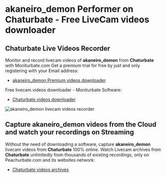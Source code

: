 # akaneiro_demon Performer on Chaturbate - Free LiveCam videos downloader

## Chaturbate Live Videos Recorder

Monitor and record livecam videos of **akaneiro_demon** from **Chaturbate** with Moniturbate.com
Get a premium trial for free by just and only registering with your Email address:
* [akaneiro_demon Premium videos downloader](https://moniturbate.com/request-demo-licence-key.html)

Free livecam videos downloader - Moniturbate Software:
* [Chaturbate videos downloader](https://moniturbate.com/moniturbate-download-software.html)

![akaneiro_demon livecam videos recorder](https://peachurnet.com/templates/moniturbate-software.png)


## Capture akaneiro_demon videos from the Cloud and watch your recordings on Streaming

Without the need of downloading a software, capture **akaneiro_demon** livecam videos from **Chaturbate** 100% online.
Watch Livecam archives from **Chaturbate** unlimitedly from thousands of existing recordings, only on Peachurbate.com and its websites network:
* [Chaturbate videos archives](https://peachurnet.com/)